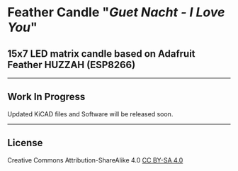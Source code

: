 # Feather Candle "_Guet Nacht - I Love You_"
## 15x7 LED matrix candle based on Adafruit Feather HUZZAH (ESP8266)

---

## Work In Progress

Updated KiCAD files and Software will be released soon.

---

## License

Creative Commons Attribution-ShareAlike 4.0 [CC BY-SA 4.0](https://creativecommons.org/licenses/by-sa/4.0/)







